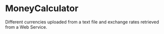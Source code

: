 # MoneyCalculator

Different currencies uploaded from a text file and exchange rates retrieved from a Web Service.
